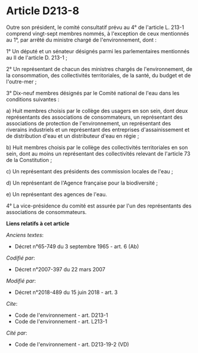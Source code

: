 # Article D213-8

Outre son président, le comité consultatif prévu au 4° de l'article L. 213-1 comprend vingt-sept membres nommés, à
l'exception de ceux mentionnés au 1°, par arrêté du ministre chargé de l'environnement, dont :

1° Un député et un sénateur désignés parmi les parlementaires mentionnés au II de l'article D. 213-1 ;

2° Un représentant de chacun des ministres chargés de l'environnement, de la consommation, des collectivités territoriales,
de la santé, du budget et de l'outre-mer ;

3° Dix-neuf membres désignés par le Comité national de l'eau dans les conditions suivantes :

a) Huit membres choisis par le collège des usagers en son sein, dont deux représentants des associations de consommateurs, un
représentant des associations de protection de l'environnement, un représentant des riverains industriels et un représentant
des entreprises d'assainissement et de distribution d'eau et un distributeur d'eau en régie ;

b) Huit membres choisis par le collège des collectivités territoriales en son sein, dont au moins un représentant des
collectivités relevant de l'article 73 de la Constitution ;

c) Un représentant des présidents des commission locales de l'eau ;

d) Un représentant de l'Agence française pour la biodiversité ;

e) Un représentant des agences de l'eau.

4° La vice-présidence du comité est assurée par l'un des représentants des associations de consommateurs.

**Liens relatifs à cet article**

_Anciens textes_:

  - Décret n°65-749 du 3 septembre 1965 - art. 6 (Ab)

_Codifié par_:

  - Décret n°2007-397 du 22 mars 2007

_Modifié par_:

  - Décret n°2018-489 du 15 juin 2018 - art. 3

_Cite_:

  - Code de l'environnement - art. D213-1
  - Code de l'environnement - art. L213-1

_Cité par_:

  - Code de l'environnement - art. D213-19-2 (VD)

